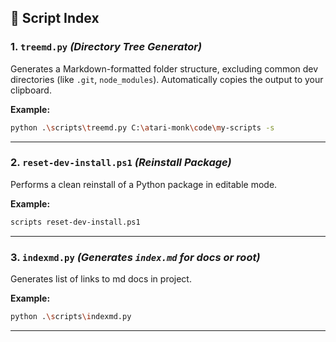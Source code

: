 ## **📂 Script Index**

### **1. `treemd.py`** _(Directory Tree Generator)_

Generates a Markdown-formatted folder structure, excluding common dev directories (like `.git`, `node_modules`). Automatically copies the output to your clipboard.

**Example:**

```bash
python .\scripts\treemd.py C:\atari-monk\code\my-scripts -s
```

---

### **2. `reset-dev-install.ps1`** _(Reinstall Package)_

Performs a clean reinstall of a Python package in editable mode.

**Example:**

```bash
scripts reset-dev-install.ps1
```

---

### **3. `indexmd.py`** _(Generates `index.md` for docs or root)_

Generates list of links to md docs in project.

**Example:**

```bash
python .\scripts\indexmd.py
```

---

